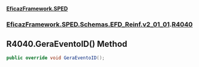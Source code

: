 #### [EficazFramework.SPED](EficazFrameworkSPED.md 'EficazFramework SPED')
### [EficazFramework.SPED.Schemas.EFD_Reinf.v2_01_01](EficazFramework.SPED.Schemas.EFD_Reinf.v2_01_01.md 'EficazFramework.SPED.Schemas.EFD_Reinf.v2_01_01').[R4040](EficazFramework.SPED.Schemas.EFD_Reinf.v2_01_01/R4040.md 'EficazFramework.SPED.Schemas.EFD_Reinf.v2_01_01.R4040')

## R4040.GeraEventoID() Method

```csharp
public override void GeraEventoID();
```